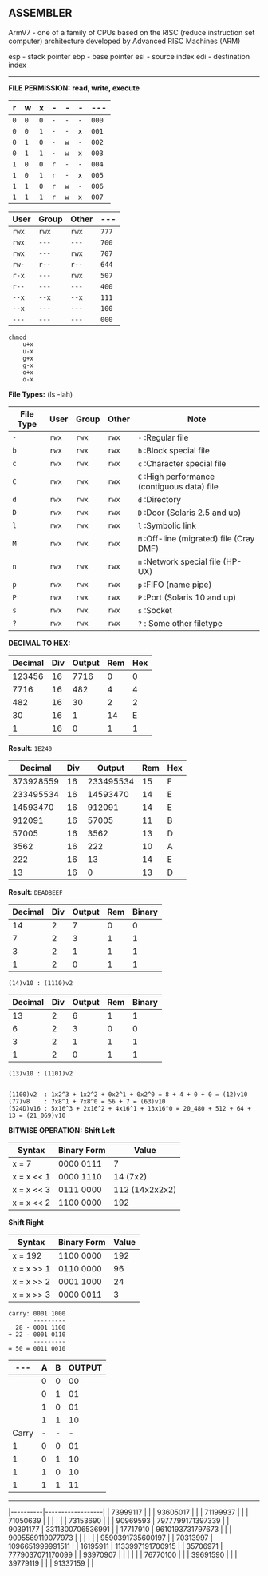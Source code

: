 ## ASSEMBLER

ArmV7 - one of a family of CPUs based on the RISC (reduce instruction set computer) architecture
developed by Advanced RISC Machines (ARM)

esp - stack pointer
ebp - base pointer
esi - source index
edi - destination index


------------------------------------------------------------------------


__FILE PERMISSION:__
__read, write, execute__

| r   | w   | x   | -   | -   | -   | ---   |
|-----|-----|-----|-----|-----|-----|-------|
| `0` | `0` | `0` | `-` | `-` | `-` | `000` |
| `0` | `0` | `1` | `-` | `-` | `x` | `001` |
| `0` | `1` | `0` | `-` | `w` | `-` | `002` |
| `0` | `1` | `1` | `-` | `w` | `x` | `003` |
| `1` | `0` | `0` | `r` | `-` | `-` | `004` |
| `1` | `0` | `1` | `r` | `-` | `x` | `005` |
| `1` | `1` | `0` | `r` | `w` | `-` | `006` |
| `1` | `1` | `1` | `r` | `w` | `x` | `007` |


| User  | Group | Other | ---   |
|-------|-------|-------|-------|
| `rwx` | `rwx` | `rwx` | `777` |
| `rwx` | `---` | `---` | `700` |
| `rwx` | `---` | `rwx` | `707` |
| `rw-` | `r--` | `r--` | `644` |
| `r-x` | `---` | `rwx` | `507` |
| `r--` | `---` | `---` | `400` |
| `--x` | `--x` | `--x` | `111` |
| `--x` | `---` | `---` | `100` |
| `---` | `---` | `---` | `000` |

``````
chmod
    u+x
    u-x
    g+x
    g-x
    o+x
    o-x
``````

__File Types:__ (ls -lah)

| File Type | User  | Group | Other | Note                                         |
|-----------|-------|-------|-------|----------------------------------------------|
| `-`       | `rwx` | `rwx` | `rwx` | `-` :Regular file                            |
| `b`       | `rwx` | `rwx` | `rwx` | `b` :Block special file                      |
| `c`       | `rwx` | `rwx` | `rwx` | `c` :Character special file                  |
| `C`       | `rwx` | `rwx` | `rwx` | `C` :High performance (contiguous data) file |
| `d`       | `rwx` | `rwx` | `rwx` | `d` :Directory                               |
| `D`       | `rwx` | `rwx` | `rwx` | `D` :Door (Solaris 2.5 and up)               |
| `l`       | `rwx` | `rwx` | `rwx` | `l` :Symbolic link                           |
| `M`       | `rwx` | `rwx` | `rwx` | `M` :Off-line (migrated) file (Cray DMF)     |
| `n`       | `rwx` | `rwx` | `rwx` | `n` :Network special file (HP-UX)            |
| `p`       | `rwx` | `rwx` | `rwx` | `p` :FIFO (name pipe)                        |
| `P`       | `rwx` | `rwx` | `rwx` | `P` :Port (Solaris 10 and up)                |
| `s`       | `rwx` | `rwx` | `rwx` | `s` :Socket                                  |
| `?`       | `rwx` | `rwx` | `rwx` | `?` : Some other filetype                    |


__DECIMAL TO HEX:__

| Decimal | Div | Output | Rem | Hex |
|---------|-----|--------|-----|-----|
| 123456  | 16  | 7716   | 0   | 0   |
| 7716    | 16  | 482    | 4   | 4   |
| 482     | 16  | 30     | 2   | 2   |
| 30      | 16  | 1      | 14  | E   |
| 1       | 16  | 0      | 1   | 1   |

__Result:__ `1E240`

| Decimal   | Div | Output    | Rem | Hex |
|-----------|-----|-----------|-----|-----|
| 373928559 | 16  | 233495534 | 15  | F   |
| 233495534 | 16  | 14593470  | 14  | E   |
| 14593470  | 16  | 912091    | 14  | E   |
| 912091    | 16  | 57005     | 11  | B   |
| 57005     | 16  | 3562      | 13  | D   |
| 3562      | 16  | 222       | 10  | A   |
| 222       | 16  | 13        | 14  | E   |
| 13        | 16  | 0         | 13  | D   |

__Result:__ `DEADBEEF`


| Decimal | Div | Output | Rem | Binary |
|---------|-----|--------|-----|--------|
| 14      | 2   | 7      | 0   | 0      |
| 7       | 2   | 3      | 1   | 1      |
| 3       | 2   | 1      | 1   | 1      |
| 1       | 2   | 0      | 1   | 1      |

`(14)v10 : (1110)v2`


| Decimal | Div | Output | Rem | Binary |
|---------|-----|--------|-----|--------|
| 13      | 2   | 6      | 1   | 1      |
| 6       | 2   | 3      | 0   | 0      |
| 3       | 2   | 1      | 1   | 1      |
| 1       | 2   | 0      | 1   | 1      |

`(13)v10 : (1101)v2`


```

(1100)v2  : 1x2^3 + 1x2^2 + 0x2^1 + 0x2^0 = 8 + 4 + 0 + 0 = (12)v10
(77)v8    : 7x8^1 + 7x8^0 = 56 + 7 = (63)v10
(524D)v16 : 5x16^3 + 2x16^2 + 4x16^1 + 13x16^0 = 20_480 + 512 + 64 + 13 = (21_069)v10
```



__BITWISE OPERATION:__
__Shift Left__

| Syntax     | Binary Form | Value          |
|------------|-------------|----------------|
| x = 7      | 0000 0111   | 7              |
| x = x << 1 | 0000 1110   | 14 (7x2)       |
| x = x << 3 | 0111 0000   | 112 (14x2x2x2) |
| x = x << 2 | 1100 0000   | 192            |


__Shift Right__

| Syntax     | Binary Form | Value |
|------------|-------------|-------|
| x = 192    | 1100 0000   | 192   |
| x = x >> 1 | 0110 0000   | 96    |
| x = x >> 2 | 0001 1000   | 24    |
| x = x >> 3 | 0000 0011   | 3     |


```
carry: 0001 1000
       ---------
  28 - 0001 1100
+ 22 - 0001 0110
       ---------
= 50 = 0011 0010
```


| ---   | A | B | OUTPUT |
|-------|---|---|--------|
|       | 0 | 0 | 00     |
|       | 0 | 1 | 01     |
|       | 1 | 0 | 01     |
|       | 1 | 1 | 10     |
| Carry | - | - | -      |
| 1     | 0 | 0 | 01     |
| 1     | 0 | 1 | 10     |
| 1     | 1 | 0 | 10     |
| 1     | 1 | 1 | 11     |


-------------------------------------------------------------------------------


|----------|------------------|
| 73999117 |                  |
| 93605017 |                  |
| 71199937 |                  |
| 71050639 |                  |
|          |                  |
| 73153690 |                  |
| 90969593 | 7977799171397339 |
| 90391177 | 3311300706536991 |
| 17717910 | 9610193731797673 |
|          | 9095569119077973 |
|          |                  |
|          | 9590391735600197 |
| 70313997 | 1096651999991511 |
| 16195911 | 1133997191700915 |
| 35706971 | 7779037071170099 |
| 93970907 |                  |
|          |                  |
| 76770100 |                  |
| 39691590 |                  |
| 39779119 |                  |
| 91337159 |                  |
